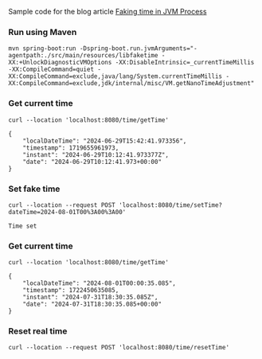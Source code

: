 Sample code for the blog article [Faking time in JVM Process](https://madhur.co.in/blog/2024/07/01/mocking-jvm-time.html) 

### Run using Maven
```shell
mvn spring-boot:run -Dspring-boot.run.jvmArguments="-agentpath:./src/main/resources/libfaketime -XX:+UnlockDiagnosticVMOptions -XX:DisableIntrinsic=_currentTimeMillis -XX:CompileCommand=quiet -XX:CompileCommand=exclude,java/lang/System.currentTimeMillis -XX:CompileCommand=exclude,jdk/internal/misc/VM.getNanoTimeAdjustment"
```


### Get current time

```shell
curl --location 'localhost:8080/time/getTime'

{
    "localDateTime": "2024-06-29T15:42:41.973356",
    "timestamp": 1719655961973,
    "instant": "2024-06-29T10:12:41.973377Z",
    "date": "2024-06-29T10:12:41.973+00:00"
}
```

### Set fake time
```shell
curl --location --request POST 'localhost:8080/time/setTime?dateTime=2024-08-01T00%3A00%3A00'

Time set
````

### Get current time
```shell
curl --location 'localhost:8080/time/getTime'

{
    "localDateTime": "2024-08-01T00:00:35.085",
    "timestamp": 1722450635085,
    "instant": "2024-07-31T18:30:35.085Z",
    "date": "2024-07-31T18:30:35.085+00:00"
}
```

### Reset real time
```shell
curl --location --request POST 'localhost:8080/time/resetTime'
```